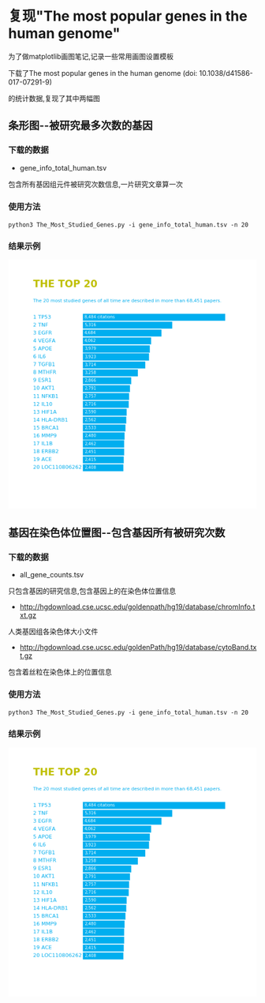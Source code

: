# 复现"The most popular genes in the human genome"

 为了做matplotlib画图笔记,记录一些常用画图设置模板

 下载了The most popular genes in the human genome (doi: 10.1038/d41586-017-07291-9)

 的统计数据,复现了其中两幅图

## 条形图--被研究最多次数的基因

### 下载的数据 

* gene_info_total_human.tsv

 包含所有基因组元件被研究次数信息,一片研究文章算一次

### 使用方法

`python3 The_Most_Studied_Genes.py -i gene_info_total_human.tsv -n 20`

### 结果示例
 ![结果示例](./The_top_citations.png)

## 基因在染色体位置图--包含基因所有被研究次数

### 下载的数据 

* all_gene_counts.tsv

 只包含基因的研究信息,包含基因上的在染色体位置信息

* http://hgdownload.cse.ucsc.edu/goldenpath/hg19/database/chromInfo.txt.gz

 人类基因组各染色体大小文件
  
* http://hgdownload.cse.ucsc.edu/goldenPath/hg19/database/cytoBand.txt.gz
 
 包含着丝粒在染色体上的位置信息 

### 使用方法

`python3 The_Most_Studied_Genes.py -i gene_info_total_human.tsv -n 20`

### 结果示例
 ![结果示例](./The_top_citations.png)
